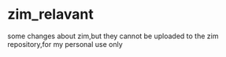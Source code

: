 # zim_relavant
some changes about zim,but they cannot be uploaded to the zim repository,for my personal use only
